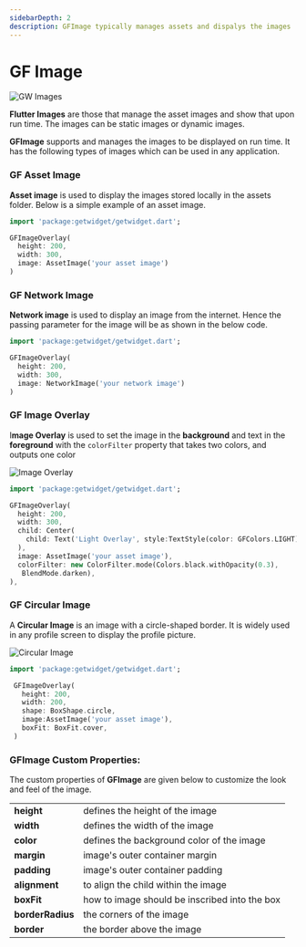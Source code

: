 ```yaml
---
sidebarDepth: 2
description: GFImage typically manages assets and dispalys the images
---
```


# GF Image

![GW Images](https://ik.imagekit.io/ionicfirebaseapp/getwidget/docs/tr:w-800,f-auto/Images-Square_QR9kAzRqOXD.png)

**Flutter Images** are those that manage the asset images and show that upon run time. The images can be static images or dynamic images.

**GFImage** supports and manages the images to be displayed on run time. It has the following types of images which can be used in any application.

### GF Asset Image

**Asset image** is used to display the images stored locally in the assets folder. Below is a simple example of an asset image.

```dart
import 'package:getwidget/getwidget.dart';

GFImageOverlay(
  height: 200,
  width: 300,
  image: AssetImage('your asset image')
)
```

### GF Network Image

**Network image** is used to display an image from the internet. Hence the passing parameter for the image will be as shown in the below code.

```dart
import 'package:getwidget/getwidget.dart';

GFImageOverlay(
  height: 200,
  width: 300,
  image: NetworkImage('your network image')
)
```

### GF Image Overlay

I**mage Overlay** is used to set the image in the **background** and text in the **foreground** with the `colorFilter` property that takes two colors, and outputs one color

![Image Overlay](https://ik.imagekit.io/ionicfirebaseapp/getwidget/docs/tr:w-800,f-auto/Images_-_basic_3x_uHCFyLq7s.png)

```dart
import 'package:getwidget/getwidget.dart';

GFImageOverlay(
  height: 200,
  width: 300,
  child: Center(
    child: Text('Light Overlay', style:TextStyle(color: GFColors.LIGHT)),
  ),
  image: AssetImage('your asset image'),
  colorFilter: new ColorFilter.mode(Colors.black.withOpacity(0.3),
   BlendMode.darken),
),
```

### GF Circular Image

A **Circular Image** is an image with a circle-shaped border. It is widely used in any profile screen to display the profile picture.

![Circular Image](https://ik.imagekit.io/ionicfirebaseapp/getwidget/docs/tr:w-800,f-auto/Images-circular_3x_DOdazHv_R.png)

```dart
import 'package:getwidget/getwidget.dart';

 GFImageOverlay(
   height: 200,
   width: 200,
   shape: BoxShape.circle,
   image:AssetImage('your asset image'),
   boxFit: BoxFit.cover,
 )
```

### GFImage Custom Properties:

The custom properties of **GFImage** are given below to customize the look and feel of the image.

|  |  |
| :--- | :--- |
| **height** | defines the height of the image |
| **width** | defines the width of the image |
| **color** | defines the background color of the image |
| **margin** | image's outer container margin |
| **padding** | image's outer container padding |
| **alignment** | to align the child within the image |
| **boxFit** | how to image should be inscribed into the box |
| **borderRadius** | the corners of the image |
| **border** | the border above the image |

